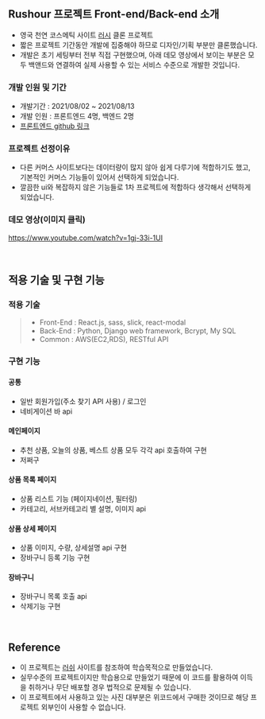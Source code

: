 ## Rushour 프로젝트 Front-end/Back-end 소개

- 영국 천연 코스메틱 사이트 [러시](https://www.lush.co.kr/) 클론 프로젝트
- 짧은 프로젝트 기간동안 개발에 집중해야 하므로 디자인/기획 부분만 클론했습니다.
- 개발은 초기 세팅부터 전부 직접 구현했으며, 아래 데모 영상에서 보이는 부분은 모두 백앤드와 연결하여 실제 사용할 수 있는 서비스 수준으로 개발한 것입니다.

### 개발 인원 및 기간

- 개발기간 : 2021/08/02 ~ 2021/08/13
- 개발 인원 : 프론트엔드 4명, 백엔드 2명
- [프론트엔드 github 링크](https://github.com/wecode-bootcamp-korea/23-1st-RushOur-frontend)

### 프로젝트 선정이유

- 다른 커머스 사이트보다는 데이터량이 많지 않아 쉽게 다루기에 적합하기도 했고, 기본적인 커머스 기능들이 있어서 선택하게 되었습니다.
- 깔끔한 ui와 복잡하지 않은 기능들로 1차 프로젝트에 적합하다 생각해서 선택하게 되었습니다.

### 데모 영상(이미지 클릭)

https://www.youtube.com/watch?v=1gj-33i-1UI

<br>

## 적용 기술 및 구현 기능

### 적용 기술

> - Front-End : React.js, sass, slick, react-modal
> - Back-End : Python, Django web framework, Bcrypt, My SQL
> - Common : AWS(EC2,RDS), RESTful API


### 구현 기능

#### 공통

- 일반 회원가입(주소 찾기 API 사용) / 로그인 
- 네비게이션 바 api


#### 메인페이지

- 추천 상품, 오늘의 상품, 베스트 상품 모두 각각 api 호출하여 구현
- 저쩌구


#### 상품 목록 페이지

- 상품 리스트 기능 (페이지네이션, 필터링)
- 카테고리, 서브카테고리 별 설명, 이미지 api

#### 상품 상세 페이지

- 상품 이미지, 수량, 상세설명 api 구현
- 장바구니 등록 기능 구현

#### 장바구니

- 장바구니 목록 호출 api
- 삭제기능 구현

<br>

## Reference

- 이 프로젝트는 [러쉬](https://www.lush.co.kr/) 사이트를 참조하여 학습목적으로 만들었습니다.
- 실무수준의 프로젝트이지만 학습용으로 만들었기 때문에 이 코드를 활용하여 이득을 취하거나 무단 배포할 경우 법적으로 문제될 수 있습니다.
- 이 프로젝트에서 사용하고 있는 사진 대부분은 위코드에서 구매한 것이므로 해당 프로젝트 외부인이 사용할 수 없습니다.

